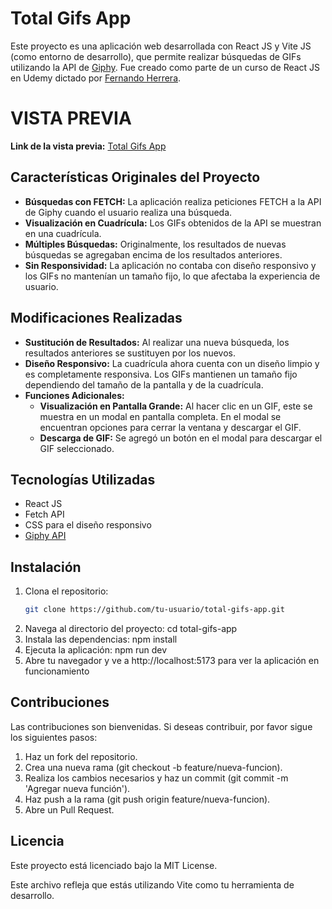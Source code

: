 # Total Gifs App

Este proyecto es una aplicación web desarrollada con React JS y Vite JS (como entorno de desarrollo), que permite realizar búsquedas de GIFs utilizando la API de [Giphy](https://giphy.com/). Fue creado como parte de un curso de React JS en Udemy dictado por [Fernando Herrera](https://github.com/Klerith).

# VISTA PREVIA
**Link de la vista previa:** [Total Gifs App](https://totalgifsapp.netlify.app/)

## Características Originales del Proyecto

- **Búsquedas con FETCH:** La aplicación realiza peticiones FETCH a la API de Giphy cuando el usuario realiza una búsqueda.
- **Visualización en Cuadrícula:** Los GIFs obtenidos de la API se muestran en una cuadrícula.
- **Múltiples Búsquedas:** Originalmente, los resultados de nuevas búsquedas se agregaban encima de los resultados anteriores.
- **Sin Responsividad:** La aplicación no contaba con diseño responsivo y los GIFs no mantenían un tamaño fijo, lo que afectaba la experiencia de usuario.

## Modificaciones Realizadas

- **Sustitución de Resultados:** Al realizar una nueva búsqueda, los resultados anteriores se sustituyen por los nuevos.
- **Diseño Responsivo:** La cuadrícula ahora cuenta con un diseño limpio y es completamente responsiva. Los GIFs mantienen un tamaño fijo dependiendo del tamaño de la pantalla y de la cuadrícula.
- **Funciones Adicionales:**
  - **Visualización en Pantalla Grande:** Al hacer clic en un GIF, este se muestra en un modal en pantalla completa. En el modal se encuentran opciones para cerrar la ventana y descargar el GIF.
  - **Descarga de GIF:** Se agregó un botón en el modal para descargar el GIF seleccionado.

## Tecnologías Utilizadas

- React JS
- Fetch API
- CSS para el diseño responsivo
- [Giphy API](https://developers.giphy.com/)

## Instalación

1. Clona el repositorio:
    ```bash
    git clone https://github.com/tu-usuario/total-gifs-app.git
2. Navega al directorio del proyecto:
    cd total-gifs-app
3. Instala las dependencias:
    npm install
4. Ejecuta la aplicación:
    npm run dev
5. Abre tu navegador y ve a http://localhost:5173 para ver la aplicación en funcionamiento

## Contribuciones

Las contribuciones son bienvenidas. Si deseas contribuir, por favor sigue los siguientes pasos:

1. Haz un fork del repositorio.
2. Crea una nueva rama (git checkout -b feature/nueva-funcion).
3. Realiza los cambios necesarios y haz un commit (git commit -m 'Agregar nueva función').
4. Haz push a la rama (git push origin feature/nueva-funcion).
5. Abre un Pull Request.

## Licencia

Este proyecto está licenciado bajo la MIT License.

Este archivo refleja que estás utilizando Vite como tu herramienta de desarrollo.